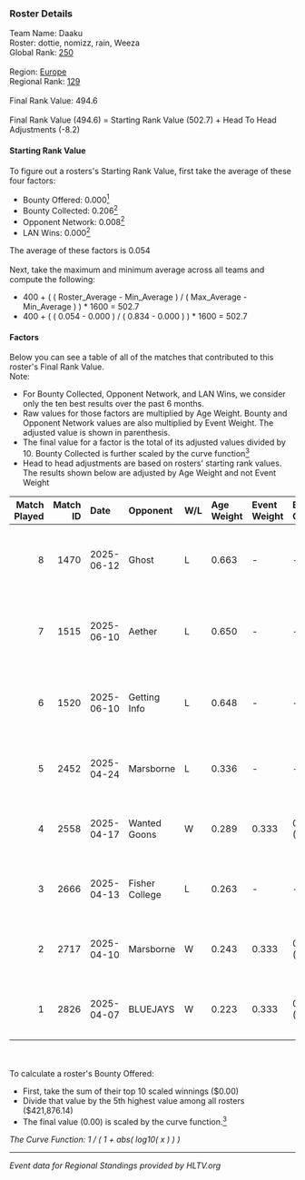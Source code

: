 ### Roster Details<br />
Team Name: Daaku<br />
Roster: dottie, nomizz, rain, Weeza<br />
Global Rank: [250](../../standings_global_2025_09_01.md)<br />
<br />
Region: [Europe]( ../../standings_europe_2025_09_01.md)<br />
Regional Rank: [129]( ../../standings_europe_2025_09_01.md)<br />
<br />
Final Rank Value:  494.6<br />
<br />
Final Rank Value (494.6) = Starting Rank Value (502.7) + Head To Head Adjustments (-8.2)<br />

#### Starting Rank Value<br />
To figure out a rosters's Starting Rank Value, first take the average of these four factors:<br />
- Bounty Offered: 0.000[<sup>1</sup>](#table2)
- Bounty Collected: 0.206[<sup>2</sup>](#table1)
- Opponent Network: 0.008[<sup>2</sup>](#table1)
- LAN Wins: 0.000[<sup>2</sup>](#table1)

The average of these factors is 0.054<br />
<br />
Next, take the maximum and minimum average across all teams and compute the following:<br />
- 400 + ( ( Roster_Average - Min_Average ) / ( Max_Average - Min_Average ) ) * 1600 = 502.7
- 400 + ( ( 0.054 - 0.000 ) / ( 0.834 - 0.000 ) ) * 1600 = 502.7


#### Factors<br />
Below you can see a table of all of the matches that contributed to this roster's Final Rank Value.<br />
Note:<br />

- For Bounty Collected, Opponent Network, and LAN Wins, we consider only the ten best results over the past 6 months.
- Raw values for those factors are multiplied by Age Weight. Bounty and Opponent Network values are also multiplied by Event Weight. The adjusted value is shown in parenthesis.
- The final value for a factor is the total of its adjusted values divided by 10. Bounty Collected is further scaled by the curve function[<sup>3</sup>](#curveFunction)
- Head to head adjustments are based on rosters' starting rank values. The results shown below are adjusted by Age Weight and not Event Weight
<span id="table1"></span><br />


| Match Played | Match ID | Date       | Opponent       | W/L | Age Weight | Event Weight | Bounty Collected | Opponent Network | LAN Wins  | H2H Adj. | Roster                                    |
| -: | -: | :- | :- | :- | :- | :- | :- | :- | :- | -: | :- |
|            8 |     1470 | 2025-06-12 | Ghost          | L   | 0.663      | -            | -                | -                | -         |    -8.08 | BeaKie, cJ dA K1nG, dottie, nomizz, Weeza |
|            7 |     1515 | 2025-06-10 | Aether         | L   | 0.650      | -            | -                | -                | -         |    -9.56 | BeaKie, cJ dA K1nG, dottie, nomizz, Weeza |
|            6 |     1520 | 2025-06-10 | Getting Info   | L   | 0.648      | -            | -                | -                | -         |    -5.24 | BeaKie, cJ dA K1nG, dottie, nomizz, Weeza |
|            5 |     2452 | 2025-04-24 | Marsborne      | L   | 0.336      | -            | -                | -                | -         |    -1.30 | dottie, nomizz, rain, Weeza, Wolffe       |
|            4 |     2558 | 2025-04-17 | Wanted Goons   | W   | 0.289      | 0.333        | 0.000 (0.000)    | 0.152 (0.015)    | 0 (0.000) |     5.82 | dottie, mcniff, nomizz, rain, Weeza       |
|            3 |     2666 | 2025-04-13 | Fisher College | L   | 0.263      | -            | -                | -                | -         |    -2.31 | dottie, mcniff, nomizz, rain, Weeza       |
|            2 |     2717 | 2025-04-10 | Marsborne      | W   | 0.243      | 0.333        | 0.010 (0.001)    | 0.608 (0.049)    | 0 (0.000) |     6.77 | dottie, mcniff, nomizz, rain, Weeza       |
|            1 |     2826 | 2025-04-07 | BLUEJAYS       | W   | 0.223      | 0.333        | 0.008 (0.001)    | 0.200 (0.015)    | 0 (0.000) |     5.74 | dottie, mcniff, nomizz, rain, Weeza       |

<br />
<span id="table2"></span><br />
To calculate a roster's Bounty Offered:<br />

- First, take the sum of their top 10 scaled winnings ($0.00)
- Divide that value by the 5th highest value among all rosters ($421,876.14)
- The final value (0.00) is scaled by the curve function.[<sup>3</sup>](#curveFunction)

<span id="curveFunction"></span>_The Curve Function: 1 / ( 1 + abs( log10( x ) ) )_<br />

---
_Event data for Regional Standings provided by HLTV.org_<br />
